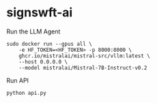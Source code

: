 # signswft-ai

Run the LLM Agent

```
sudo docker run --gpus all \
    -e HF_TOKEN=<HF_TOKEN> -p 8000:8000 \
    ghcr.io/mistralai/mistral-src/vllm:latest \
    --host 0.0.0.0 \
    --model mistralai/Mistral-7B-Instruct-v0.2
```

Run API

```
python api.py
```